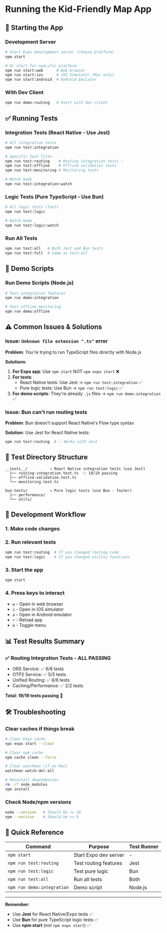 # Running the Kid-Friendly Map App

## 🚀 Starting the App

### Development Server

```bash
# Start Expo development server (choose platform)
npm start

# Or start for specific platform
npm run start:web      # Web browser
npm run start:ios      # iOS Simulator (Mac only)
npm run start:android  # Android Emulator
```

### With Dev Client

```bash
npm run demo:routing   # Start with dev client
```

## ✅ Running Tests

### Integration Tests (React Native - Use Jest)

```bash
# All integration tests
npm run test:integration

# Specific test files
npm run test:routing    # Routing integration tests ✅
npm run test:offline    # Offline validation tests
npm run test:monitoring # Monitoring tests

# Watch mode
npm run test:integration:watch
```

### Logic Tests (Pure TypeScript - Use Bun)

```bash
# All logic tests (fast)
npm run test:logic

# Watch mode
npm run test:logic:watch
```

### Run All Tests

```bash
npm run test:all   # Both Jest and Bun tests
npm run test:full  # Same as test:all
```

## 🎯 Demo Scripts

### Run Demo Scripts (Node.js)

```bash
# Test integration features
npm run demo:integration

# Test offline monitoring
npm run demo:offline
```

## ⚠️ Common Issues & Solutions

### Issue: `Unknown file extension ".ts"` error

**Problem**: You're trying to run TypeScript files directly with Node.js

**Solutions**:

1. **For Expo app**: Use `npm start` NOT `npm expo start` ❌
2. **For tests**:
   - React Native tests: Use Jest → `npm run test:integration` ✅
   - Pure logic tests: Use Bun → `npm run test:logic` ✅
3. **For demo scripts**: They're already `.js` files → `npm run demo:integration` ✅

### Issue: Bun can't run routing tests

**Problem**: Bun doesn't support React Native's Flow type syntax

**Solution**: Use Jest for React Native tests:

```bash
npm run test:routing  # ✅ Works with Jest
```

## 📁 Test Directory Structure

```
__tests__/          → React Native integration tests (use Jest)
  ├── routing-integration.test.ts  ✅ 19/19 passing
  ├── offline-validation.test.ts
  └── monitoring.test.ts

bun-tests/          → Pure logic tests (use Bun - faster)
  ├── performance/
  └── utils/
```

## 🔧 Development Workflow

### 1. Make code changes

### 2. Run relevant tests

```bash
npm run test:routing  # If you changed routing code
npm run test:logic    # If you changed utility functions
```

### 3. Start the app

```bash
npm start
```

### 4. Press keys to interact

- `w` - Open in web browser
- `i` - Open in iOS simulator
- `a` - Open in Android emulator
- `r` - Reload app
- `m` - Toggle menu

## 📊 Test Results Summary

### ✅ Routing Integration Tests - ALL PASSING

- ORS Service: ✅ 6/6 tests
- OTP2 Service: ✅ 5/5 tests
- Unified Routing: ✅ 6/6 tests
- Caching/Performance: ✅ 2/2 tests

**Total: 19/19 tests passing** 🎉

## 🛠️ Troubleshooting

### Clear caches if things break

```bash
# Clear Expo cache
npx expo start --clear

# Clear npm cache
npm cache clean --force

# Clear watchman (if on Mac)
watchman watch-del-all

# Reinstall dependencies
rm -rf node_modules
npm install
```

### Check Node/npm versions

```bash
node --version   # Should be >= 18
npm --version    # Should be >= 9
```

## 📝 Quick Reference

| Command | Purpose | Test Runner |
|---------|---------|-------------|
| `npm start` | Start Expo dev server | - |
| `npm run test:routing` | Test routing features | Jest |
| `npm run test:logic` | Test pure logic | Bun |
| `npm run test:all` | Run all tests | Both |
| `npm run demo:integration` | Demo script | Node.js |

---

**Remember**:

- Use **Jest** for React Native/Expo tests ✅
- Use **Bun** for pure TypeScript logic tests ✅
- Use **npm start** (not `npm expo start`) ✅
